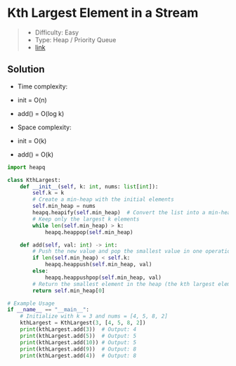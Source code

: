 # Kth Largest Element in a Stream

> - Difficulty: Easy
> - Type: Heap / Priority Queue
> - [link](https://leetcode.com/problems/kth-largest-element-in-a-stream/)

## Solution
- Time complexity: 
- init = O(n)
- add() = O(log k)

- Space complexity:
- init = O(k)
- add() = O(k)

```python
import heapq

class KthLargest:
    def __init__(self, k: int, nums: list[int]):
        self.k = k
        # Create a min-heap with the initial elements
        self.min_heap = nums
        heapq.heapify(self.min_heap)  # Convert the list into a min-heap
        # Keep only the largest k elements
        while len(self.min_heap) > k:
            heapq.heappop(self.min_heap)

    def add(self, val: int) -> int:
        # Push the new value and pop the smallest value in one operation
        if len(self.min_heap) < self.k:
            heapq.heappush(self.min_heap, val)
        else:
            heapq.heappushpop(self.min_heap, val)
        # Return the smallest element in the heap (the kth largest element)
        return self.min_heap[0]

# Example Usage
if __name__ == "__main__":
    # Initialize with k = 3 and nums = [4, 5, 8, 2]
    kthLargest = KthLargest(3, [4, 5, 8, 2])
    print(kthLargest.add(3))  # Output: 4
    print(kthLargest.add(5))  # Output: 5
    print(kthLargest.add(10)) # Output: 5
    print(kthLargest.add(9))  # Output: 8
    print(kthLargest.add(4))  # Output: 8

```